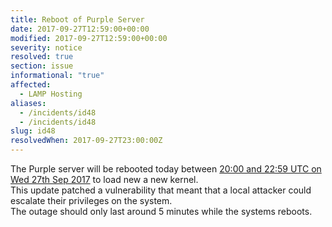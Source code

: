 ```yaml
---
title: Reboot of Purple Server
date: 2017-09-27T12:59:00+00:00
modified: 2017-09-27T12:59:00+00:00
severity: notice
resolved: true
section: issue
informational: "true"
affected:
  - LAMP Hosting
aliases:
  - /incidents/id48
  - /incidents/id48
slug: id48
resolvedWhen: 2017-09-27T23:00:00Z
---
```


The Purple server will be rebooted today between [20:00 and 22:59 UTC on Wed 27th Sep 2017](https://www.timeanddate.com/worldclock/fixedtime.html?iso=20170927T20&ah=3) to load new a new kernel.<br />This update patched a vulnerability that meant that a local attacker could escalate their privileges on the system.<br />The outage should only last around 5 minutes while the systems reboots.

